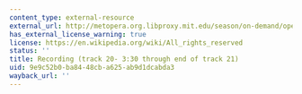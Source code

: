 ```yaml
---
content_type: external-resource
external_url: http://metopera.org.libproxy.mit.edu/season/on-demand/opera/?upc=811357012130
has_external_license_warning: true
license: https://en.wikipedia.org/wiki/All_rights_reserved
status: ''
title: Recording (track 20- 3:30 through end of track 21)
uid: 9e9c52b0-ba84-48cb-a625-ab9d1dcabda3
wayback_url: ''
---
```

